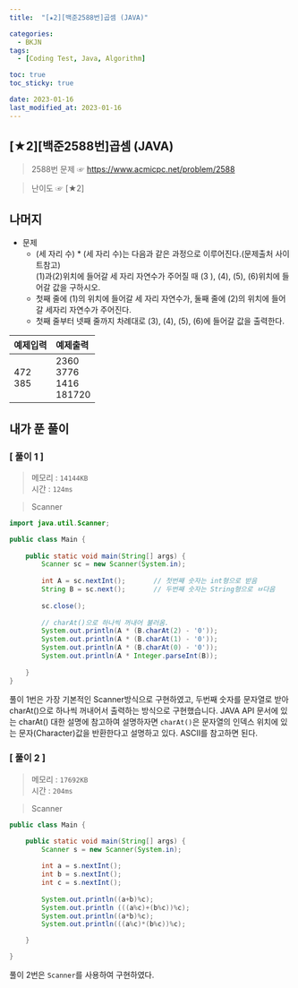 ```yaml
---
title:  "[★2][백준2588번]곱셈 (JAVA)" 

categories:
  - BKJN
tags:
  - [Coding Test, Java, Algorithm]

toc: true
toc_sticky: true

date: 2023-01-16
last_modified_at: 2023-01-16
---
```

[★2][백준2588번]곱셈 (JAVA)
----
> 2588번 문제 ☞ <https://www.acmicpc.net/problem/2588>  

> 난이도 ☞ [★2]
  
## 나머지  
  
- 문제
  - (세 자리 수) * (세 자리 수)는 다음과 같은 과정으로 이루어진다.(문제출처 사이트참고)</br>(1)과(2)위치에 들어갈 세 자리 자연수가 주어질 때 (3	), (4), (5), (6)위치에 들어갈 값을 구하시오.
  - 첫째 줄에 (1)의 위치에 들어갈 세 자리 자연수가, 둘째 줄에 (2)의 위치에 들어갈 세자리 자연수가 주어진다.
  - 첫째 줄부터 넷째 줄까지 차례대로 (3), (4), (5), (6)에 들어갈 값을 출력한다.
  
|예제입력|예제출력|  
|:--|:--|  
|472</br>385|2360</br>3776</br>1416</br>181720|

  
## 내가 푼 풀이
  
### [ 풀이 1 ]  
>메모리 : `14144KB`  
>시간 : `124ms`  

> Scanner  
  
```java
import java.util.Scanner;

public class Main {
 
	public static void main(String[] args) {
		Scanner sc = new Scanner(System.in);
 
		int A = sc.nextInt();		// 첫번째 숫자는 int형으로 받음
		String B = sc.next();		// 두번째 숫자는 String형으로 ㅂ다음
        
		sc.close();
 
		// charAt()으로 하나씩 꺼내어 불러옴.
		System.out.println(A * (B.charAt(2) - '0'));
		System.out.println(A * (B.charAt(1) - '0'));
		System.out.println(A * (B.charAt(0) - '0'));
		System.out.println(A * Integer.parseInt(B));
 
	}
}
```
풀이 1번은 가장 기본적인 Scanner방식으로 구현하였고, 두번째 숫자를 문자열로 받아 charAt()으로 하나씩 꺼내어서 출력하는 방식으로 구현했습니다. JAVA API 문서에 있는 charAt() 대한 설명에 참고하여 설명하자면 `charAt()`은 문자열의 인덱스 위치에 있는 문자(Character)값을 반환한다고 설명하고 있다. ASCII를 참고하면 된다.

### [ 풀이 2 ]  
>메모리 : `17692KB`  
>시간 : `204ms`  
  
> Scanner  
  
```java
public class Main {

	public static void main(String[] args) {
		Scanner s = new Scanner(System.in);
		
		int a = s.nextInt();
		int b = s.nextInt();
		int c = s.nextInt();
		
		System.out.println((a+b)%c);
		System.out.println (((a%c)+(b%c))%c);
		System.out.println((a*b)%c);
		System.out.println(((a%c)*(b%c))%c);

	}

}
```
풀이 2번은 `Scanner`를 사용하여 구현하였다.
